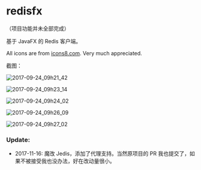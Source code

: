 # redisfx

（项目功能并未全部完成）

基于 JavaFX 的 Redis 客户端。

All icons are from [icons8.com](https://icons8.com/). Very much appreciated.

截图：

![2017-09-24_09h21_42](https://user-images.githubusercontent.com/900606/30778493-fa0692ba-a109-11e7-8b30-6f3d54b8f399.png)

![2017-09-24_09h23_14](https://user-images.githubusercontent.com/900606/30778499-235072e4-a10a-11e7-94b6-45feb22b5d3b.png)

![2017-09-24_09h24_02](https://user-images.githubusercontent.com/900606/30778503-3f486614-a10a-11e7-92ad-67e5135e8362.png)

![2017-09-24_09h26_09](https://user-images.githubusercontent.com/900606/30778511-8b1244d4-a10a-11e7-916c-0c8c249407c3.png)

![2017-09-24_09h27_02](https://user-images.githubusercontent.com/900606/30778514-acd519fc-a10a-11e7-896d-49d58b9f1be9.png)

### Update:

* 2017-11-16: 魔改 Jedis，添加了代理支持。当然原项目的 PR 我也提交了，如果不被接受我也没办法，好在改动量很小。